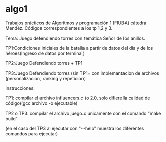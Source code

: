 # algo1
Trabajos prácticos de Algoritmos y programación 1 (FIUBA) cátedra Mendéz. 
Códigos correspondientes a los tp 1,2 y 3. 

Tema: Juego defendiendo torres con temática Señor de los anillos.

  TP1:Condiciones iniciales de la batalla a partir de datos del dia y de los héroes(Ingreso de datos por terminal)

  TP2:Juego Defendiendo torres + TP1

  TP3:Juego Defendiendo torres (sin TP1= con implemantacion de archivos (personalizacion, ranking y repeticion)

Instrucciones:

  TP1: compilar el archivo influencers.c (o 2.0, solo difiere la calidad de código)(gcc archivo -o ejecutable)

  TP2 o TP3: compilar el archivo juego.c unicamente con el comando "make build" 

  (en el caso del TP3 al ejecutar con "--help" muestra los diferentes comandos para ejecutar)
